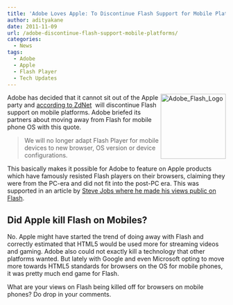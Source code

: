 ```yaml
---
title: 'Adobe Loves Apple: To Discontinue Flash Support for Mobile Platforms'
author: adityakane
date: 2011-11-09
url: /adobe-discontinue-flash-support-mobile-platforms/
categories:
  - News
tags:
  - Adobe
  - Apple
  - Flash Player
  - Tech Updates
---
```

[<img class="wp-image-50549" style="padding-left: 0px;padding-right: 0px;float: right;padding-top: 0px;border: 0px" src="http://cdn.devilsworkshop.org/files/2011/11/Adobe_Flash_Logo_thumb.png" alt="Adobe_Flash_Logo" width="150" height="150" align="right" border="0" />][1]Adobe has decided that it cannot sit out of the Apple party and <a href="http://www.zdnet.com/blog/perlow/exclusive-adobe-ceases-development-on-mobile-browser-flash-refocuses-efforts-on-html5/19226" onclick="_gaq.push(['_trackEvent', 'outbound-article', 'http://www.zdnet.com/blog/perlow/exclusive-adobe-ceases-development-on-mobile-browser-flash-refocuses-efforts-on-html5/19226', 'according to ZdNet']);" >according to ZdNet</a>  will discontinue Flash support on mobile platforms. Adobe briefed its partners about moving away from Flash for mobile phone OS with this quote.

> We will no longer adapt Flash Player for mobile devices to new browser, OS version or device configurations.

This basically makes it possible for Adobe to feature on Apple products which have famously resisted Flash players on their browsers, claiming they were from the PC-era and did not fit into the post-PC era. This was supported in an article by <a href="http://www.apple.com/hotnews/thoughts-on-flash/" onclick="_gaq.push(['_trackEvent', 'outbound-article', 'http://www.apple.com/hotnews/thoughts-on-flash/', 'Steve Jobs where he made his views public on Flash']);" >Steve Jobs where he made his views public on Flash</a>.

## Did Apple kill Flash on Mobiles?

No. Apple might have started the trend of doing away with Flash and correctly estimated that HTML5 would be used more for streaming videos and gaming. Adobe also could not exactly kill a technology that other platforms wanted. But lately with Google and even Microsoft opting to move more towards HTML5 standards for browsers on the OS for mobile phones, it was pretty much end game for Flash.

What are your views on Flash being killed off for browsers on mobile phones? Do drop in your comments.

 [1]: http://cdn.devilsworkshop.org/files/2011/11/Adobe_Flash_Logo.png
